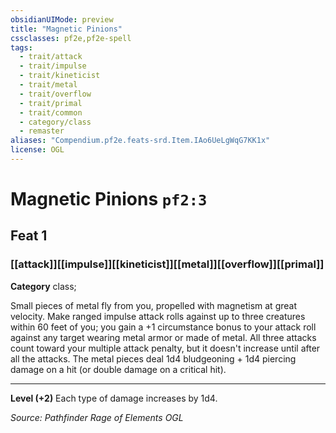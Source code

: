 ```yaml
---
obsidianUIMode: preview
title: "Magnetic Pinions"
cssclasses: pf2e,pf2e-spell
tags:
  - trait/attack
  - trait/impulse
  - trait/kineticist
  - trait/metal
  - trait/overflow
  - trait/primal
  - trait/common
  - category/class
  - remaster
aliases: "Compendium.pf2e.feats-srd.Item.IAo6UeLgWqG7KK1x"
license: OGL
---
```

# Magnetic Pinions `pf2:3`
## Feat 1
### [[attack]][[impulse]][[kineticist]][[metal]][[overflow]][[primal]]

**Category** class; 




Small pieces of metal fly from you, propelled with magnetism at great velocity. Make ranged impulse attack rolls against up to three creatures within 60 feet of you; you gain a +1 circumstance bonus to your attack roll against any target wearing metal armor or made of metal. All three attacks count toward your multiple attack penalty, but it doesn't increase until after all the attacks. The metal pieces deal 1d4 bludgeoning + 1d4 piercing damage on a hit (or double damage on a critical hit).

* * *

**Level (+2)** Each type of damage increases by 1d4.

*Source: Pathfinder Rage of Elements*
*OGL*